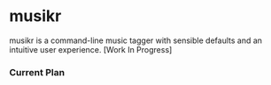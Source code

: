 # musikr

musikr is a command-line music tagger with sensible defaults and an intuitive user experience. [Work In Progress]

### Current Plan

